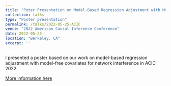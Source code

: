 ```yaml
---
title: "Poter Presentation on Model-Based Regression Adjustment with Model-Free Covariates for Network Interference"
collection: talks
type: "Poster presentation"
permalink: /talks/2022-05-25-ACIC
venue: "2022 American Causal Inference Conference"
date: 2022-05-25
location: "Berkeley, CA"
excerpt: ''
---
```


I presented a poster based on our work on model-based regression adjustment with model-free covariates for network interference in ACIC 2022.

[More information here](https://ctml.berkeley.edu/american-causal-inference-conference-2022)
